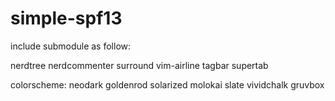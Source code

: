 # simple-spf13

include submodule as follow:

nerdtree
nerdcommenter
surround
vim-airline
tagbar
supertab

colorscheme:
neodark
goldenrod
solarized
molokai
slate
vividchalk
gruvbox

